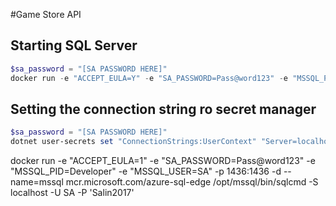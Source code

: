 #Game Store API

## Starting SQL Server

```powershell
$sa_password = "[SA PASSWORD HERE]"
docker run -e "ACCEPT_EULA=Y" -e "SA_PASSWORD=Pass@word123" -e "MSSQL_PID=Developer" -e "MSSQL_USER=SA" -p 2000:1433 -v sqlvolume:/var/opt/mssql -d --name=demouser mcr.microsoft.com/azure-sql-edge
```

## Setting the connection string ro secret manager
```powershell
$sa_password = "[SA PASSWORD HERE]"
dotnet user-secrets set "ConnectionStrings:UserContext" "Server=localhost; Database = User; User Id = salin; Password = salin2017; TrustServerCertificate = True"
```

docker run -e "ACCEPT_EULA=1" -e "SA_PASSWORD=Pass@word123" -e "MSSQL_PID=Developer" -e "MSSQL_USER=SA" -p 1436:1436 -d --name=mssql mcr.microsoft.com/azure-sql-edge
/opt/mssql/bin/sqlcmd -S localhost -U SA -P 'Salin2017'
